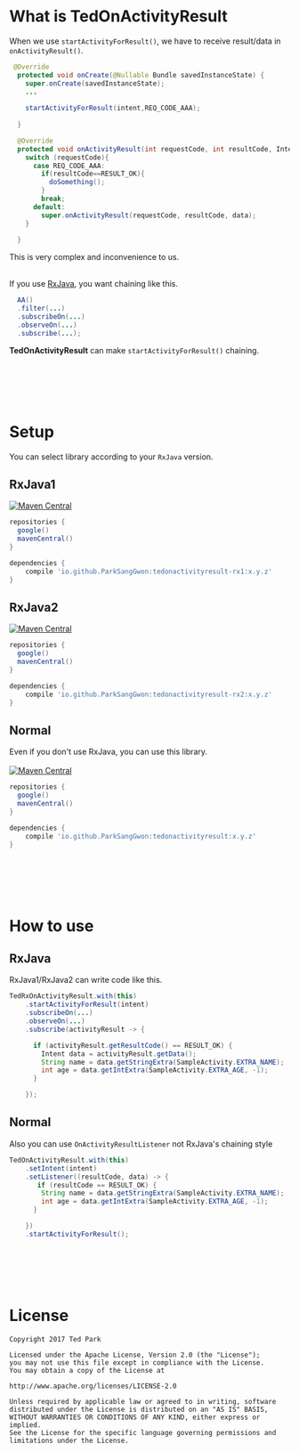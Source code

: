 # What is TedOnActivityResult
When we use `startActivityForResult()`, we have to receive result/data in `onActivityResult()`.<br>

```java
 @Override
  protected void onCreate(@Nullable Bundle savedInstanceState) {
    super.onCreate(savedInstanceState);
    ...
    
    startActivityForResult(intent,REQ_CODE_AAA);
    
  }

  @Override
  protected void onActivityResult(int requestCode, int resultCode, Intent data) {
    switch (requestCode){
      case REQ_CODE_AAA:
        if(resultCode==RESULT_OK){
          doSomething();
        }
        break;
      default:
        super.onActivityResult(requestCode, resultCode, data);    
    }
    
  }


```


This is very complex and inconvenience to us.<br><br>

If you use [RxJava](https://github.com/ReactiveX/RxJava), you want chaining like this.
```java
  AA()
  .filter(...)
  .subscribeOn(...)
  .observeOn(...)
  .subscribe(...);
```

**TedOnActivityResult** can make `startActivityForResult()` chaining.

<br><br><br><br>

# Setup
You can select library according to your `RxJava` version.

## RxJava1
[![Maven Central](https://img.shields.io/maven-central/v/io.github.ParkSangGwon/tedonactivityresult-rx1.svg?label=Maven%20Central)](https://search.maven.org/search?q=g:%22io.github.ParkSangGwon%22%20AND%20a:%tedonactivityresult-rx1%22)
```gradle
repositories {
  google()
  mavenCentral()
} 

dependencies {
    compile 'io.github.ParkSangGwon:tedonactivityresult-rx1:x.y.z'
}
```

## RxJava2
[![Maven Central](https://img.shields.io/maven-central/v/io.github.ParkSangGwon/tedonactivityresult-rx2.svg?label=Maven%20Central)](https://search.maven.org/search?q=g:%22io.github.ParkSangGwon%22%20AND%20a:%tedonactivityresult-rx2%22)
```gradle
repositories {
  google()
  mavenCentral()
} 

dependencies {
    compile 'io.github.ParkSangGwon:tedonactivityresult-rx2:x.y.z'
}
```

## Normal
Even if you don't use RxJava, you can use this library.
<br><br>
[![Maven Central](https://img.shields.io/maven-central/v/io.github.ParkSangGwon/tedonactivityresult.svg?label=Maven%20Central)](https://search.maven.org/search?q=g:%22io.github.ParkSangGwon%22%20AND%20a:%tedonactivityresult%22)
```gradle
repositories {
  google()
  mavenCentral()
} 

dependencies {
    compile 'io.github.ParkSangGwon:tedonactivityresult:x.y.z'
}
```

<br><br><br><br>

# How to use

## RxJava
RxJava1/RxJava2 can write code like this.
```java
TedRxOnActivityResult.with(this)
    .startActivityForResult(intent)
    .subscribeOn(...)
    .observeOn(...)
    .subscribe(activityResult -> {

      if (activityResult.getResultCode() == RESULT_OK) {
        Intent data = activityResult.getData();
        String name = data.getStringExtra(SampleActivity.EXTRA_NAME);
        int age = data.getIntExtra(SampleActivity.EXTRA_AGE, -1);
      }

    });
```

## Normal
Also you can use `OnActivityResultListener` not RxJava's chaining style
```java
TedOnActivityResult.with(this)
    .setIntent(intent)
    .setListener((resultCode, data) -> {
       if (resultCode == RESULT_OK) {
        String name = data.getStringExtra(SampleActivity.EXTRA_NAME);
        int age = data.getIntExtra(SampleActivity.EXTRA_AGE, -1);
      }

    })
    .startActivityForResult();
```

<br><br><br><br>

# License 
 ```code
Copyright 2017 Ted Park

Licensed under the Apache License, Version 2.0 (the "License");
you may not use this file except in compliance with the License.
You may obtain a copy of the License at

http://www.apache.org/licenses/LICENSE-2.0

Unless required by applicable law or agreed to in writing, software
distributed under the License is distributed on an "AS IS" BASIS,
WITHOUT WARRANTIES OR CONDITIONS OF ANY KIND, either express or implied.
See the License for the specific language governing permissions and
limitations under the License.
```
